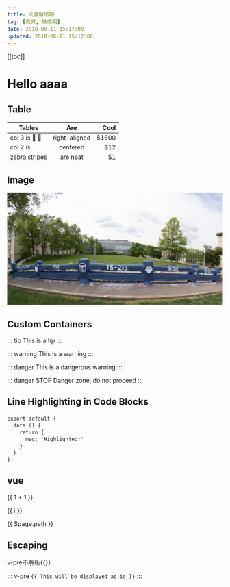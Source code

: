 ```yaml
---
title: 儿童敏感期
tag: [教育, 敏感期]
date: 2018-08-11 15:17:00
updated: 2018-08-11 15:17:00
---
```


[[toc]]

# Hello aaaa
## Table
| Tables        | Are           | Cool  |
| ------------- |:-------------:| -----:|
| col 3 is :tada: :100:| right-aligned | $1600 |
| col 2 is      | centered      |   $12 |
| zebra stripes | are neat      |    $1 |

## Image
![An image](/ics.png)


## Custom Containers
::: tip
This is a tip
:::

::: warning
This is a warning
:::

::: danger
This is a dangerous warning
:::

::: danger STOP
Danger zone, do not proceed
:::


## Line Highlighting in Code Blocks

``` js{2-4,7}
export default {
  data () {
    return {
      msg: 'Highlighted!'
    }
  }
}
```
## vue
{{ 1 + 1 }}

<span v-for="i in 3">{{ i }} </span>

{{ $page.path }}

## Escaping <Badge text="beta" type="warn"/>

v-pre不解析{{}}

::: v-pre
`{{ This will be displayed as-is }}`
:::
